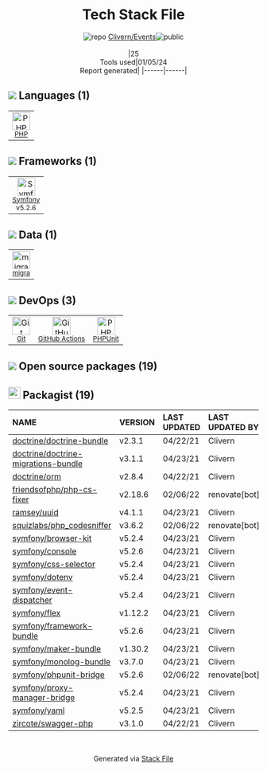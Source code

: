 <!--
&lt;--- Readme.md Snippet without images Start ---&gt;
## Tech Stack
Clivern/Events is built on the following main stack:

- [PHP](http://www.php.net/) – Languages
- [Symfony](http://symfony.com/) – Frameworks (Full Stack)
- [PHPUnit](https://phpunit.de/) – Testing Frameworks
- [migra](https://migra.djrobstep.com/) – Database Tools
- [GitHub Actions](https://github.com/features/actions) – Continuous Integration

Full tech stack [here](/techstack.md)

&lt;--- Readme.md Snippet without images End ---&gt;

&lt;--- Readme.md Snippet with images Start ---&gt;
## Tech Stack
Clivern/Events is built on the following main stack:

- <img width='25' height='25' src='https://img.stackshare.io/service/991/hwUcGZ41_400x400.jpg' alt='PHP'/> [PHP](http://www.php.net/) – Languages
- <img width='25' height='25' src='https://img.stackshare.io/service/1197/logosf_positif_03_icon.png' alt='Symfony'/> [Symfony](http://symfony.com/) – Frameworks (Full Stack)
- <img width='25' height='25' src='https://img.stackshare.io/service/1616/1_WsEnddd5Y4EgEHsT054kUQ.jpeg' alt='PHPUnit'/> [PHPUnit](https://phpunit.de/) – Testing Frameworks
- <img width='25' height='25' src='https://img.stackshare.io/no-img-open-source.png' alt='migra'/> [migra](https://migra.djrobstep.com/) – Database Tools
- <img width='25' height='25' src='https://img.stackshare.io/service/11563/actions.png' alt='GitHub Actions'/> [GitHub Actions](https://github.com/features/actions) – Continuous Integration

Full tech stack [here](/techstack.md)

&lt;--- Readme.md Snippet with images End ---&gt;
-->
<div align="center">

# Tech Stack File
![](https://img.stackshare.io/repo.svg "repo") [Clivern/Events](https://github.com/Clivern/Events)![](https://img.stackshare.io/public_badge.svg "public")
<br/><br/>
|25<br/>Tools used|01/05/24 <br/>Report generated|
|------|------|
</div>

## <img src='https://img.stackshare.io/languages.svg'/> Languages (1)
<table><tr>
  <td align='center'>
  <img width='36' height='36' src='https://img.stackshare.io/service/991/hwUcGZ41_400x400.jpg' alt='PHP'>
  <br>
  <sub><a href="http://www.php.net/">PHP</a></sub>
  <br>
  <sub></sub>
</td>

</tr>
</table>

## <img src='https://img.stackshare.io/frameworks.svg'/> Frameworks (1)
<table><tr>
  <td align='center'>
  <img width='36' height='36' src='https://img.stackshare.io/service/1197/logosf_positif_03_icon.png' alt='Symfony'>
  <br>
  <sub><a href="http://symfony.com/">Symfony</a></sub>
  <br>
  <sub>v5.2.6</sub>
</td>

</tr>
</table>

## <img src='https://img.stackshare.io/databases.svg'/> Data (1)
<table><tr>
  <td align='center'>
  <img width='36' height='36' src='https://img.stackshare.io/no-img-open-source.png' alt='migra'>
  <br>
  <sub><a href="https://migra.djrobstep.com/">migra</a></sub>
  <br>
  <sub></sub>
</td>

</tr>
</table>

## <img src='https://img.stackshare.io/devops.svg'/> DevOps (3)
<table><tr>
  <td align='center'>
  <img width='36' height='36' src='https://img.stackshare.io/service/1046/git.png' alt='Git'>
  <br>
  <sub><a href="http://git-scm.com/">Git</a></sub>
  <br>
  <sub></sub>
</td>

<td align='center'>
  <img width='36' height='36' src='https://img.stackshare.io/service/11563/actions.png' alt='GitHub Actions'>
  <br>
  <sub><a href="https://github.com/features/actions">GitHub Actions</a></sub>
  <br>
  <sub></sub>
</td>

<td align='center'>
  <img width='36' height='36' src='https://img.stackshare.io/service/1616/1_WsEnddd5Y4EgEHsT054kUQ.jpeg' alt='PHPUnit'>
  <br>
  <sub><a href="https://phpunit.de/">PHPUnit</a></sub>
  <br>
  <sub></sub>
</td>

</tr>
</table>


## <img src='https://img.stackshare.io/group.svg' /> Open source packages (19)</h2>

## <img width='24' height='24' src='https://img.stackshare.io/package_manager/1778/default_90cb8b66e85ae5b95928b10bb076ab6a27c7e151.png'/> Packagist (19)

|NAME|VERSION|LAST UPDATED|LAST UPDATED BY|LICENSE|VULNERABILITIES|
|:------|:------|:------|:------|:------|:------|
|[doctrine/doctrine-bundle](https://packagist.org/doctrine/doctrine-bundle)|v2.3.1|04/22/21|Clivern |N/A|N/A|
|[doctrine/doctrine-migrations-bundle](https://packagist.org/doctrine/doctrine-migrations-bundle)|v3.1.1|04/23/21|Clivern |N/A|N/A|
|[doctrine/orm](https://packagist.org/doctrine/orm)|v2.8.4|04/22/21|Clivern |N/A|N/A|
|[friendsofphp/php-cs-fixer](https://packagist.org/friendsofphp/php-cs-fixer)|v2.18.6|02/06/22|renovate[bot] |N/A|N/A|
|[ramsey/uuid](https://packagist.org/ramsey/uuid)|v4.1.1|04/23/21|Clivern |N/A|N/A|
|[squizlabs/php_codesniffer](https://packagist.org/squizlabs/php_codesniffer)|v3.6.2|02/06/22|renovate[bot] |N/A|N/A|
|[symfony/browser-kit](https://packagist.org/symfony/browser-kit)|v5.2.4|04/23/21|Clivern |N/A|N/A|
|[symfony/console](https://packagist.org/symfony/console)|v5.2.6|04/23/21|Clivern |N/A|N/A|
|[symfony/css-selector](https://packagist.org/symfony/css-selector)|v5.2.4|04/23/21|Clivern |N/A|N/A|
|[symfony/dotenv](https://packagist.org/symfony/dotenv)|v5.2.4|04/23/21|Clivern |N/A|N/A|
|[symfony/event-dispatcher](https://packagist.org/symfony/event-dispatcher)|v5.2.4|04/23/21|Clivern |N/A|N/A|
|[symfony/flex](https://packagist.org/symfony/flex)|v1.12.2|04/23/21|Clivern |N/A|N/A|
|[symfony/framework-bundle](https://packagist.org/symfony/framework-bundle)|v5.2.6|04/23/21|Clivern |N/A|N/A|
|[symfony/maker-bundle](https://packagist.org/symfony/maker-bundle)|v1.30.2|04/23/21|Clivern |N/A|N/A|
|[symfony/monolog-bundle](https://packagist.org/symfony/monolog-bundle)|v3.7.0|04/23/21|Clivern |N/A|N/A|
|[symfony/phpunit-bridge](https://packagist.org/symfony/phpunit-bridge)|v5.2.6|02/06/22|renovate[bot] |N/A|N/A|
|[symfony/proxy-manager-bridge](https://packagist.org/symfony/proxy-manager-bridge)|v5.2.4|04/23/21|Clivern |N/A|N/A|
|[symfony/yaml](https://packagist.org/symfony/yaml)|v5.2.5|04/23/21|Clivern |N/A|N/A|
|[zircote/swagger-php](https://packagist.org/zircote/swagger-php)|v3.1.0|04/22/21|Clivern |N/A|N/A|

<br/>
<div align='center'>

Generated via [Stack File](https://github.com/marketplace/stack-file)
